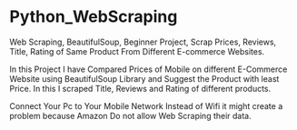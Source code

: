 # Python_WebScraping
Web Scraping, BeautifulSoup, Beginner Project, Scrap Prices, Reviews, Title, Rating of Same Product From Different E-commerce Websites.


In this Project I have Compared Prices of Mobile on different E-Commerce Website using BeautifulSoup Library and Suggest the Product with least Price. In this I scraped Title, Reviews and Rating of different products. 

Connect Your Pc to Your Mobile Network Instead of Wifi it might create a problem because Amazon Do not allow Web Scraping their data.
